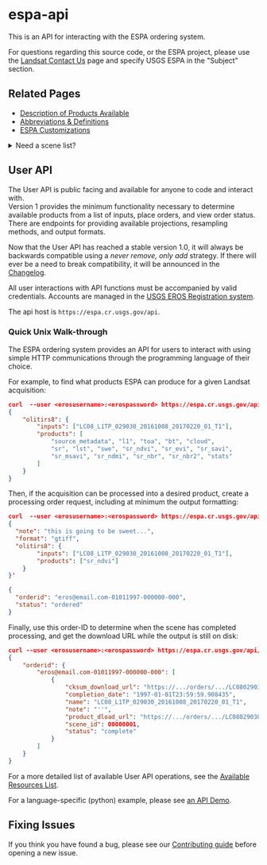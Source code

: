 # espa-api

This is an API for interacting with the ESPA ordering system. 

For questions regarding this source code, or the ESPA project, please use the
[Landsat Contact Us](https://landsat.usgs.gov/contactus.php) page and specify
USGS ESPA in the "Subject" section.

## Related Pages
* [Description of Products Available](docs/AVAILABLE-PRODUCTS.md)
* [Abbreviations & Definitions](docs/TERMS.md)
* [ESPA Customizations](docs/CUSTOMIZATION.md)

<details>
<summary>Need a scene list?</summary>
The USGS EROS offers two resources for finding valid scene acquisitions:

1. [USGS/EROS Inventory Service API](https://earthexplorer.usgs.gov/inventory/documentation)
1. [Entire Collection of Metadata](https://landsat.usgs.gov/download-entire-collection-metadata)
</details>

## User API
The User API is public facing and available for anyone to code and interact with.  
Version 1 provides the minimum functionality necessary to determine available 
products from a list of inputs, place orders, and view order status. There are 
endpoints for providing available projections, resampling methods, and output formats.

Now that the User API has reached a stable version 1.0, it will always be 
backwards compatible using a _never remove, only add_ strategy. If there will 
ever be a need to break compatibility, it will be announced in the 
[Changelog](CHANGELOG.md).

All user interactions with API functions must be accompanied by valid credentials. 
Accounts are managed in the [USGS EROS Registration system](https://ers.cr.usgs.gov/register/).

The api host is `https://espa.cr.usgs.gov/api`. 

### Quick Unix Walk-through

The ESPA ordering system provides an API for users to interact with using
simple HTTP communications through the programming language of their choice.

For example, to find what products ESPA can produce for a given Landsat 
acquisition: 
```json
curl  --user <erosusername>:<erospassword> https://espa.cr.usgs.gov/api/v0/available-products/LC08_L1TP_029030_20161008_20170220_01_T1
{
    "olitirs8": {
        "inputs": ["LC08_L1TP_029030_20161008_20170220_01_T1"], 
        "products": [
            "source_metadata", "l1", "toa", "bt", "cloud", 
            "sr", "lst", "swe", "sr_ndvi", "sr_evi", "sr_savi",
            "sr_msavi", "sr_ndmi", "sr_nbr", "sr_nbr2", "stats"
        ]
    }
}
```

Then, if the acquisition can be processed into a desired product, create a 
processing order request, including at minimum the output formatting:
```json
curl  --user <erosusername>:<erospassword> https://espa.cr.usgs.gov/api/v0/order -d '
{
  "note": "this is going to be sweet...",
  "format": "gtiff",
  "olitirs8": {
        "inputs": ["LC08_L1TP_029030_20161008_20170220_01_T1"], 
        "products": ["sr_ndvi"]
    }
}'

{
  "orderid": "eros@email.com-01011997-000000-000",
  "status": "ordered"
}
```

Finally, use this order-ID to determine when the scene has completed processing, 
and get the download URL while the output is still on disk:
```json
curl --user <erosusername>:<erospassword> https://espa.cr.usgs.gov/api/v0/item-status/eros@email.com-01011997-000000-000/LC08_L1TP_029030_20161008_20170220_01_T1
{
    "orderid": {
        "eros@email.com-01011997-000000-000": [
            {
                "cksum_download_url": "https://.../orders/.../LC080290302016100801T1-SC20170329224231.md5",
                "completion_date": "1997-01-01T23:59:59.908435",
                "name": "LC08_L1TP_029030_20161008_20170220_01_T1",
                "note": "''",
                "product_dload_url": "https://.../orders/.../LC080290302016100801T1-SC20170329224231.tar.gz",
                "scene_id": 00000001,
                "status": "complete"
            }
        ]
    }
}
```

For a more detailed list of available User API operations, see the 
[Available Resources List](docs/API-RESOURCES-LIST.md). 

For a language-specific (python) example, please see [an API Demo](examples/api_demo.py). 

## Fixing Issues

If you think you have found a bug, please see our [Contributing guide](.github/CONTRIBUTING.md)
before opening a new issue.
